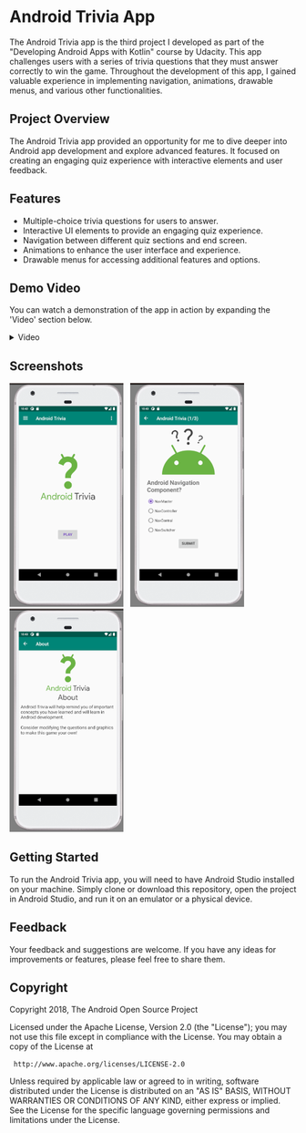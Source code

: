 # Android Trivia App

The Android Trivia app is the third project I developed as part of the "Developing Android Apps with Kotlin" course by Udacity. This app challenges users with a series of trivia questions that they must answer correctly to win the game. Throughout the development of this app, I gained valuable experience in implementing navigation, animations, drawable menus, and various other functionalities.

## Project Overview
The Android Trivia app provided an opportunity for me to dive deeper into Android app development and explore advanced features. It focused on creating an engaging quiz experience with interactive elements and user feedback.

## Features
- Multiple-choice trivia questions for users to answer.
- Interactive UI elements to provide an engaging quiz experience.
- Navigation between different quiz sections and end screen.
- Animations to enhance the user interface and experience.
- Drawable menus for accessing additional features and options.

## Demo Video
You can watch a demonstration of the app in action by expanding the 'Video' section below.

<details>
<summary> Video</summary>  
  

 
https://github.com/RaphaelRat/android-native-learning/assets/89277770/227d679f-e9e9-4c53-9745-728c915419fd




  
</details>

## Screenshots

<div>
  <img src="../assets/android-trivia-print1.png" alt="Screenshot 1" width="200"  style="margin-right: 8px;">
  <img src="../assets/android-trivia-print2.png" alt="Screenshot 2" width="200"
  style="margin-right: 8px;" >
  <img src="../assets/android-trivia-print3.png" alt="Screenshot 1" width="200"  >
</div> 

## Getting Started
To run the Android Trivia app, you will need to have Android Studio installed on your machine. Simply clone or download this repository, open the project in Android Studio, and run it on an emulator or a physical device.

## Feedback
Your feedback and suggestions are welcome. If you have any ideas for improvements or features, please feel free to share them.


## Copyright
 
 Copyright 2018, The Android Open Source Project
  
 Licensed under the Apache License, Version 2.0 (the "License");
 you may not use this file except in compliance with the License.
 You may obtain a copy of the License at
  
     http://www.apache.org/licenses/LICENSE-2.0
  
 Unless required by applicable law or agreed to in writing, software
 distributed under the License is distributed on an "AS IS" BASIS,
 WITHOUT WARRANTIES OR CONDITIONS OF ANY KIND, either express or implied.
 See the License for the specific language governing permissions and
 limitations under the License.
 